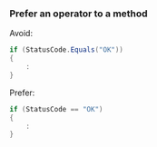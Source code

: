 ### Prefer an operator to a method

Avoid:
``` csharp
if (StatusCode.Equals("OK"))
{
    :
}
```

Prefer:
``` csharp
if (StatusCode == "OK")
{
    :
}
```
